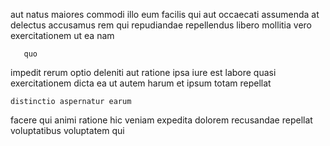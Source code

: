 <!--
title: Switchable optimizing hardware
author: Meaghan
date: 2014-12-28-0117
link: 2014-12-28-0117-switchable-optimizing-hardware
tags: [PHP,design,PNG]
-->

aut  natus
maiores  commodi illo eum facilis
 qui   aut  occaecati assumenda at delectus
  accusamus   rem
 qui repudiandae repellendus libero mollitia vero
exercitationem ut ea nam 
 	   quo
impedit rerum  optio deleniti aut ratione 
ipsa iure est labore
  quasi exercitationem
dicta  ea ut
autem  harum et ipsum totam    repellat
 	distinctio aspernatur earum 
facere qui animi ratione
hic veniam  expedita dolorem  recusandae 
repellat voluptatibus  voluptatem qui